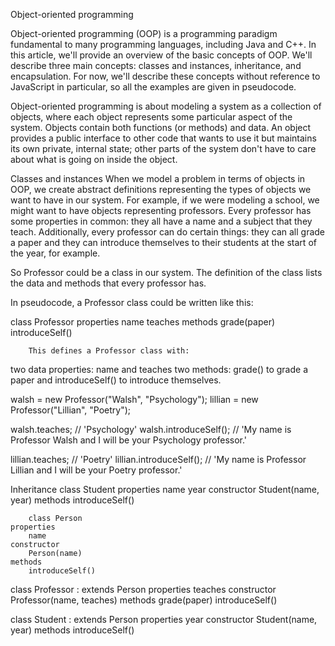 Object-oriented programming

Object-oriented programming (OOP) is a programming paradigm fundamental to many programming languages, including Java and C++. In this article, we'll provide an overview of the basic concepts of OOP. We'll describe three main concepts: classes and instances, inheritance, and encapsulation. For now, we'll describe these concepts without reference to JavaScript in particular, so all the examples are given in pseudocode.

Object-oriented programming is about modeling a system as a collection of objects, where each object represents some particular aspect of the system. Objects contain both functions (or methods) and data. An object provides a public interface to other code that wants to use it but maintains its own private, internal state; other parts of the system don't have to care about what is going on inside the object.

Classes and instances
When we model a problem in terms of objects in OOP, we create abstract definitions representing the types of objects we want to have in our system. For example, if we were modeling a school, we might want to have objects representing professors. Every professor has some properties in common: they all have a name and a subject that they teach. Additionally, every professor can do certain things: they can all grade a paper and they can introduce themselves to their students at the start of the year, for example.

So Professor could be a class in our system. The definition of the class lists the data and methods that every professor has.

In pseudocode, a Professor class could be written like this:

class Professor
properties
name
teaches
methods
grade(paper)
introduceSelf()

        This defines a Professor class with:

two data properties: name and teaches
two methods: grade() to grade a paper and introduceSelf() to introduce themselves.

walsh = new Professor("Walsh", "Psychology");
lillian = new Professor("Lillian", "Poetry");

walsh.teaches; // 'Psychology'
walsh.introduceSelf(); // 'My name is Professor Walsh and I will be your Psychology professor.'

lillian.teaches; // 'Poetry'
lillian.introduceSelf(); // 'My name is Professor Lillian and I will be your Poetry professor.'

Inheritance
class Student
properties
name
year
constructor
Student(name, year)
methods
introduceSelf()

        class Person
    properties
        name
    constructor
        Person(name)
    methods
        introduceSelf()

class Professor : extends Person
properties
teaches
constructor
Professor(name, teaches)
methods
grade(paper)
introduceSelf()

class Student : extends Person
properties
year
constructor
Student(name, year)
methods
introduceSelf()

